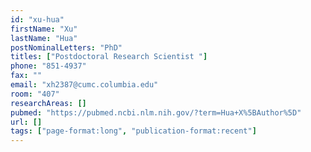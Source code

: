 ```yaml
---
id: "xu-hua"
firstName: "Xu"
lastName: "Hua"
postNominalLetters: "PhD"
titles: ["Postdoctoral Research Scientist "]
phone: "851-4937"
fax: ""
email: "xh2387@cumc.columbia.edu"
room: "407"
researchAreas: []
pubmed: "https://pubmed.ncbi.nlm.nih.gov/?term=Hua+X%5BAuthor%5D"
url: []
tags: ["page-format:long", "publication-format:recent"]
---
```

